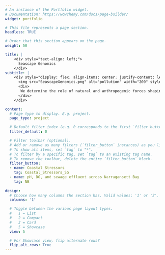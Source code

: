 ```yaml
---
# An instance of the Portfolio widget.
# Documentation: https://wowchemy.com/docs/page-builder/
widget: portfolio

# This file represents a page section.
headless: TRUE

# Order that this section appears on the page.
weight: 50

title: |
    <div style="text-align: left;">
      Seascape Genomics
    </div> 
subtitle: |
    <div style="display: flex; align-items: center; justify-content: left; text-align: justify;">
      <img src="SeascapeGenomics.png" alt="pollution" width="200" style="margin-right: 40px;">
      <div>
       We determine the role of natural and anthropogenic forces shaping the evolution of marine populations by testing (i) if selective regimes differ and interact across life-history stages and (ii) if the frequencies of both neutral and resistant genotypes correlate to environmental conditions and if adaptive loci partitioned across life stage. 
      </div>
    </div>   

content:
  # Page type to display. E.g. project.
  page_type: project

  # Default filter index (e.g. 0 corresponds to the first `filter_button` instance below).
  filter_default: 0

  # Filter toolbar (optional).
  # Add or remove as many filters (`filter_button` instances) as you like.
  # To show all items, set `tag` to "*".
  # To filter by a specific tag, set `tag` to an existing tag name.
  # To remove the toolbar, delete the entire `filter_button` block.
  filter_button:
  - name: Coastal Stressors
    tag: Coastal_Stressors_SG
  - name: pH, DO, and sewage effluent across Narragansett Bay
    tag: NB
 
design:
  # Choose how many columns the section has. Valid values: '1' or '2'.
  columns: '1'

  # Toggle between the various page layout types.
  #   1 = List
  #   2 = Compact
  #   3 = Card
  #   5 = Showcase
  view: 5

  # For Showcase view, flip alternate rows?
  flip_alt_rows: True
---
```

